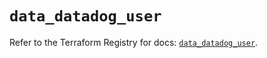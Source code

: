 # `data_datadog_user`

Refer to the Terraform Registry for docs: [`data_datadog_user`](https://registry.terraform.io/providers/datadog/datadog/3.59.0/docs/data-sources/user).
